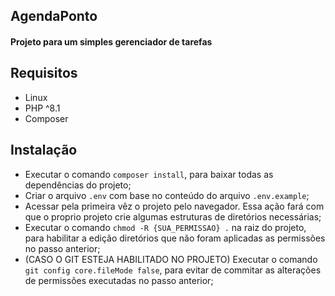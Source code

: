 ## AgendaPonto

#### Projeto para um simples gerenciador de tarefas

## Requisitos
* Linux
* PHP ^8.1
* Composer 

## Instalação
* Executar o comando `composer install`, para baixar todas as dependências do projeto;
* Criar o arquivo `.env` com base no conteúdo do arquivo `.env.example`;
* Acessar pela primeira vêz o projeto pelo navegador. Essa ação fará com que o proprio projeto crie algumas estruturas de diretórios necessárias;
* Executar o comando `chmod -R {SUA_PERMISSAO} .` na raiz do projeto, para habilitar a edição diretórios que não foram aplicadas as permissões no passo anterior;
* (CASO O GIT ESTEJA HABILITADO NO PROJETO) Executar o comando `git config core.fileMode false`, para evitar de commitar as alterações de permissões executadas no passo anterior;
